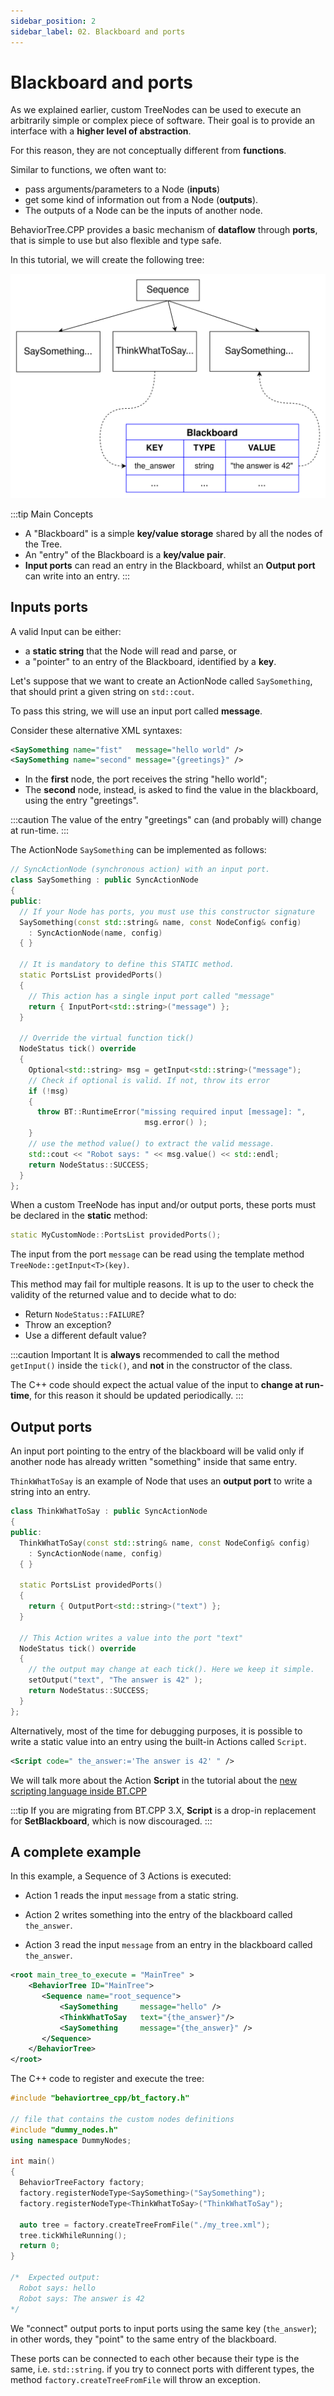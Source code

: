 ```yaml
---
sidebar_position: 2
sidebar_label: 02. Blackboard and ports
---
```


# Blackboard and ports

As we explained earlier, custom TreeNodes can be used to execute an arbitrarily
simple or complex piece of software. Their goal is to provide an interface
with a __higher level of abstraction__.

For this reason, they are not conceptually different from __functions__.

Similar to functions, we often want to:

 - pass arguments/parameters to a Node (__inputs__)
 - get some kind of information out from a Node (__outputs__).
 - The outputs of a Node can be the inputs of another node. 

BehaviorTree.CPP provides a basic mechanism of __dataflow__
through __ports__, that is simple to use but also flexible and type safe.

In this tutorial, we will create the following tree:

![Tutorial2](images/tutorial_blackboard.svg)

:::tip Main Concepts
- A "Blackboard" is a simple __key/value storage__ shared by all the nodes
of the Tree. 
- An "entry" of the Blackboard is a __key/value pair__.
- __Input ports__ can read an entry in the Blackboard, whilst an __Output port__
can write into an entry.
:::

## Inputs ports

A valid Input can be either:

- a __static string__ that the Node will read and parse, or
- a "pointer" to an entry of the Blackboard, identified by a __key__.

Let's suppose that we want to create an ActionNode called `SaySomething`, 
that should print a given string on `std::cout`.

To pass this string, we will use an input port called __message__.

Consider these alternative XML syntaxes:

``` xml
<SaySomething name="fist"   message="hello world" />
<SaySomething name="second" message="{greetings}" />
```

- In the __first__ node, the port receives the string "hello world";
- The __second__ node, instead, is asked to find the value in the blackboard,
using the entry "greetings".

:::caution
The value of the entry "greetings" can (and probably will) change at run-time.
:::

The ActionNode `SaySomething` can be implemented as follows:

``` cpp
// SyncActionNode (synchronous action) with an input port.
class SaySomething : public SyncActionNode
{
public:
  // If your Node has ports, you must use this constructor signature 
  SaySomething(const std::string& name, const NodeConfig& config)
    : SyncActionNode(name, config)
  { }

  // It is mandatory to define this STATIC method.
  static PortsList providedPorts()
  {
    // This action has a single input port called "message"
    return { InputPort<std::string>("message") };
  }

  // Override the virtual function tick()
  NodeStatus tick() override
  {
    Optional<std::string> msg = getInput<std::string>("message");
    // Check if optional is valid. If not, throw its error
    if (!msg)
    {
      throw BT::RuntimeError("missing required input [message]: ", 
                              msg.error() );
    }
    // use the method value() to extract the valid message.
    std::cout << "Robot says: " << msg.value() << std::endl;
    return NodeStatus::SUCCESS;
  }
};
```

When a custom TreeNode has input and/or output ports, these ports must be 
declared in the __static__ method:

``` cpp
static MyCustomNode::PortsList providedPorts();
```

The input from the port `message` can be read using the template method 
`TreeNode::getInput<T>(key)`.

This method may fail for multiple reasons. It is up to the user to
check the validity of the returned value and to decide what to do:

- Return `NodeStatus::FAILURE`?
- Throw an exception?
- Use a different default value?

:::caution Important
It is __always__ recommended to call the method `getInput()` inside the 
`tick()`, and __not__ in the constructor of the class.
     
The C++ code should expect the actual value of the input
to __change at run-time__, for this reason it should be updated 
periodically. 
:::

## Output ports

An input port pointing to the entry of the blackboard will be valid only
if another node has already written "something" inside that same entry.

`ThinkWhatToSay` is an example of Node that uses an __output port__ to write a 
string into an entry.

``` cpp
class ThinkWhatToSay : public SyncActionNode
{
public:
  ThinkWhatToSay(const std::string& name, const NodeConfig& config)
    : SyncActionNode(name, config)
  { }

  static PortsList providedPorts()
  {
    return { OutputPort<std::string>("text") };
  }

  // This Action writes a value into the port "text"
  NodeStatus tick() override
  {
    // the output may change at each tick(). Here we keep it simple.
    setOutput("text", "The answer is 42" );
    return NodeStatus::SUCCESS;
  }
};
```

Alternatively, most of the time for debugging purposes, it is possible to write a
static value into an entry using the built-in Actions called `Script`.

``` xml
<Script code=" the_answer:='The answer is 42' " />
```

We will talk more about the Action __Script__ in the tutorial
about the [new scripting language inside BT.CPP](tutorial-advanced/scripting.md)

:::tip
If you are migrating from BT.CPP 3.X, __Script__ is a drop-in replacement
for __SetBlackboard__, which is now discouraged.
:::

## A complete example

In this example, a Sequence of 3 Actions is executed:

- Action 1 reads the input `message` from a static string.

- Action 2 writes something into the entry of the blackboard called `the_answer`.

- Action 3 read the input `message` from an entry in the blackboard called `the_answer`.

``` xml
<root main_tree_to_execute = "MainTree" >
    <BehaviorTree ID="MainTree">
       <Sequence name="root_sequence">
           <SaySomething     message="hello" />
           <ThinkWhatToSay   text="{the_answer}"/>
           <SaySomething     message="{the_answer}" />
       </Sequence>
    </BehaviorTree>
</root>
```

The C++ code to register and execute the tree:

``` cpp
#include "behaviortree_cpp/bt_factory.h"

// file that contains the custom nodes definitions
#include "dummy_nodes.h"
using namespace DummyNodes;

int main()
{  
  BehaviorTreeFactory factory;
  factory.registerNodeType<SaySomething>("SaySomething");
  factory.registerNodeType<ThinkWhatToSay>("ThinkWhatToSay");

  auto tree = factory.createTreeFromFile("./my_tree.xml");
  tree.tickWhileRunning();
  return 0;
}

/*  Expected output:
  Robot says: hello
  Robot says: The answer is 42
*/
```

We "connect" output ports to input ports using the same key (`the_answer`);
in other words, they "point" to the same entry of the blackboard.

These ports can be connected to each other because their type is the same,
i.e. `std::string`. if you try to connect ports with different types, 
the method `factory.createTreeFromFile` will throw an exception.



